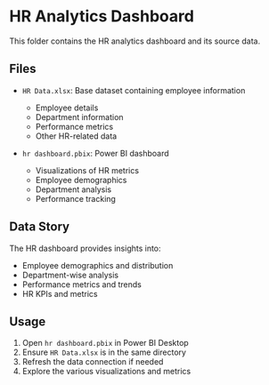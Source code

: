 # HR Analytics Dashboard

This folder contains the HR analytics dashboard and its source data.

## Files
- `HR Data.xlsx`: Base dataset containing employee information
  - Employee details
  - Department information
  - Performance metrics
  - Other HR-related data

- `hr dashboard.pbix`: Power BI dashboard
  - Visualizations of HR metrics
  - Employee demographics
  - Department analysis
  - Performance tracking

## Data Story
The HR dashboard provides insights into:
- Employee demographics and distribution
- Department-wise analysis
- Performance metrics and trends
- HR KPIs and metrics

## Usage
1. Open `hr dashboard.pbix` in Power BI Desktop
2. Ensure `HR Data.xlsx` is in the same directory
3. Refresh the data connection if needed
4. Explore the various visualizations and metrics 
